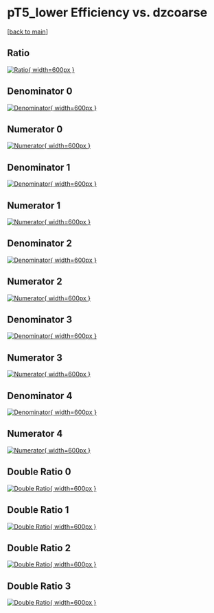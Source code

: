 # pT5_lower Efficiency vs. dzcoarse

[[back to main](./)]



## Ratio

[![Ratio](../mtv/var/pT5_lower_xtr_211_1_eff_dzcoarse.png){ width=600px }](../mtv/var/pT5_lower_xtr_211_1_eff_dzcoarse.pdf)

## Denominator 0

[![Denominator](../mtv/den/pT5_lower_xtr_211_1_eff_dzcoarse_den0.png){ width=600px }](../mtv/den/pT5_lower_xtr_211_1_eff_dzcoarse_den0.pdf)

## Numerator 0

[![Numerator](../mtv/num/pT5_lower_xtr_211_1_eff_dzcoarse_num0.png){ width=600px }](../mtv/num/pT5_lower_xtr_211_1_eff_dzcoarse_num0.pdf)

## Denominator 1

[![Denominator](../mtv/den/pT5_lower_xtr_211_1_eff_dzcoarse_den1.png){ width=600px }](../mtv/den/pT5_lower_xtr_211_1_eff_dzcoarse_den1.pdf)

## Numerator 1

[![Numerator](../mtv/num/pT5_lower_xtr_211_1_eff_dzcoarse_num1.png){ width=600px }](../mtv/num/pT5_lower_xtr_211_1_eff_dzcoarse_num1.pdf)

## Denominator 2

[![Denominator](../mtv/den/pT5_lower_xtr_211_1_eff_dzcoarse_den2.png){ width=600px }](../mtv/den/pT5_lower_xtr_211_1_eff_dzcoarse_den2.pdf)

## Numerator 2

[![Numerator](../mtv/num/pT5_lower_xtr_211_1_eff_dzcoarse_num2.png){ width=600px }](../mtv/num/pT5_lower_xtr_211_1_eff_dzcoarse_num2.pdf)

## Denominator 3

[![Denominator](../mtv/den/pT5_lower_xtr_211_1_eff_dzcoarse_den3.png){ width=600px }](../mtv/den/pT5_lower_xtr_211_1_eff_dzcoarse_den3.pdf)

## Numerator 3

[![Numerator](../mtv/num/pT5_lower_xtr_211_1_eff_dzcoarse_num3.png){ width=600px }](../mtv/num/pT5_lower_xtr_211_1_eff_dzcoarse_num3.pdf)

## Denominator 4

[![Denominator](../mtv/den/pT5_lower_xtr_211_1_eff_dzcoarse_den4.png){ width=600px }](../mtv/den/pT5_lower_xtr_211_1_eff_dzcoarse_den4.pdf)

## Numerator 4

[![Numerator](../mtv/num/pT5_lower_xtr_211_1_eff_dzcoarse_num4.png){ width=600px }](../mtv/num/pT5_lower_xtr_211_1_eff_dzcoarse_num4.pdf)

## Double Ratio 0

[![Double Ratio](../mtv/ratio/pT5_lower_xtr_211_1_eff_dzcoarse_ratio0.png){ width=600px }](../mtv/ratio/pT5_lower_xtr_211_1_eff_dzcoarse_ratio0.pdf)

## Double Ratio 1

[![Double Ratio](../mtv/ratio/pT5_lower_xtr_211_1_eff_dzcoarse_ratio1.png){ width=600px }](../mtv/ratio/pT5_lower_xtr_211_1_eff_dzcoarse_ratio1.pdf)

## Double Ratio 2

[![Double Ratio](../mtv/ratio/pT5_lower_xtr_211_1_eff_dzcoarse_ratio2.png){ width=600px }](../mtv/ratio/pT5_lower_xtr_211_1_eff_dzcoarse_ratio2.pdf)

## Double Ratio 3

[![Double Ratio](../mtv/ratio/pT5_lower_xtr_211_1_eff_dzcoarse_ratio3.png){ width=600px }](../mtv/ratio/pT5_lower_xtr_211_1_eff_dzcoarse_ratio3.pdf)

